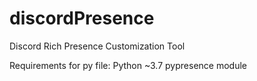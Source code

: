 # discordPresence
Discord Rich Presence Customization Tool

Requirements for py file:
Python ~3.7
pypresence module
